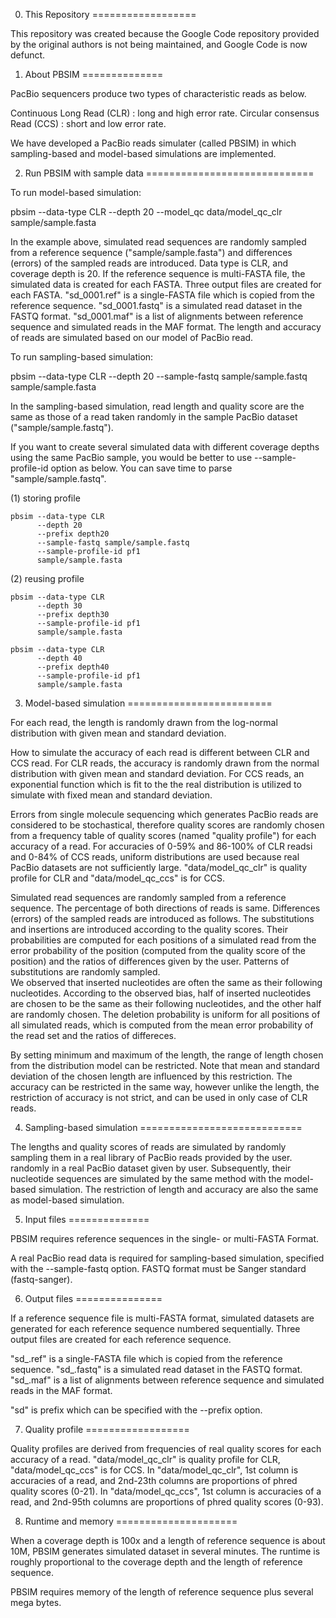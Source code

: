 0. This Repository
==================

This repository was created because the Google Code repository provided by the original authors is not being maintained, and Google Code is now defunct. 


1. About PBSIM
==============

PacBio sequencers produce two types of characteristic reads as below.

  Continuous Long Read (CLR)    : long and high error rate.
  Circular consensus Read (CCS) : short and low error rate.

We have developed a PacBio reads simulater (called PBSIM) in which
sampling-based and model-based simulations are implemented.


2. Run PBSIM with sample data
=============================

To run model-based simulation:

  pbsim --data-type CLR
        --depth 20
        --model_qc data/model_qc_clr
        sample/sample.fasta

In the example above, simulated read sequences are randomly sampled from
a reference sequence ("sample/sample.fasta") and differences (errors) of
the sampled reads are introduced.
Data type is CLR, and coverage depth is 20.
If the reference sequence is multi-FASTA file, the simulated data is created
for each FASTA. Three output files are created for each FASTA.
"sd_0001.ref" is a single-FASTA file which is copied from the reference
sequence.
"sd_0001.fastq" is a simulated read dataset in the FASTQ format.
"sd_0001.maf" is a list of alignments between reference sequence and
simulated reads in the MAF format.
The length and accuracy of reads are simulated based on our model of PacBio
read.

To run sampling-based simulation:

  pbsim --data-type CLR 
        --depth 20
        --sample-fastq sample/sample.fastq
        sample/sample.fasta

In the sampling-based simulation, read length and quality score are
the same as those of a read taken randomly in the sample PacBio dataset
("sample/sample.fastq").

If you want to create several simulated data with different coverage depths
using the same PacBio sample, you would be better to use --sample-profile-id
option as below. You can save time to parse "sample/sample.fastq".

  (1) storing profile

    pbsim --data-type CLR 
          --depth 20
          --prefix depth20
          --sample-fastq sample/sample.fastq
          --sample-profile-id pf1
          sample/sample.fasta

  (2) reusing profile

    pbsim --data-type CLR 
          --depth 30
          --prefix depth30
          --sample-profile-id pf1
          sample/sample.fasta

    pbsim --data-type CLR 
          --depth 40
          --prefix depth40
          --sample-profile-id pf1
          sample/sample.fasta


3. Model-based simulation
=========================

For each read, the length is randomly drawn from the log-normal distribution
with given mean and standard deviation.

How to simulate the accuracy of each read is different between CLR and CCS
read. For CLR reads, the accuracy is randomly drawn from the normal
distribution with given mean and standard deviation. For CCS reads,
an exponential function which is fit to the the real distribution is
utilized to simulate with fixed mean and standard deviation.

Errors from single molecule sequencing which generates PacBio reads are
considered to be stochastical, therefore quality scores are randomly chosen
from a frequency table of quality scores (named "quality profile") for each
accuracy of a read. For accuracies of 0-59% and 86-100% of CLR readsi and
0-84% of CCS reads, uniform distributions are used because real PacBio
datasets are not sufficiently large.
"data/model_qc_clr" is quality profile for CLR and 
"data/model_qc_ccs" is for CCS.

Simulated read sequences are randomly sampled from a reference sequence.
The percentage of both directions of reads is same. Differences (errors)
of the sampled reads are introduced as follows.
The substitutions and insertions are introduced according to the quality
scores. Their probabilities are computed for each positions of a simulated
read from the error probability of the position (computed from the quality
score of the position) and the ratios of differences given by the user.
Patterns of substitutions are randomly sampled.  
We observed that inserted nucleotides are often the same as their following
nucleotides. According to the observed bias, half of inserted nucleotides
are chosen to be the same as their following nucleotides, and the other
half are randomly chosen.
The deletion probability is uniform for all positions of all simulated
reads, which is computed from the mean error probability of the read set
and the ratios of differeces. 

By setting minimum and maximum of the length, the range of length chosen
from the distribution model can be restricted. Note that mean and standard
deviation of the chosen length are influenced by this restriction.
The accuracy can be restricted in the same way, however unlike the length,
the restriction of accuracy is not strict, and can be used in only case
of CLR reads.


4. Sampling-based simulation
============================

The lengths and quality scores of reads  are simulated by randomly
sampling them in a real library of PacBio reads provided by the user.
randomly in a real PacBio dataset given by user. Subsequently, their
nucleotide sequences are simulated by the same method with the model-
based simulation. The restriction of length and accuracy are also
the same as model-based simulation.


5. Input files
==============

PBSIM requires reference sequences in the single- or multi-FASTA Format. 

A real PacBio read data is required for sampling-based simulation,
specified with the --sample-fastq option.
FASTQ format must be Sanger standard (fastq-sanger).


6. Output files
===============

If a reference sequence file is multi-FASTA format, simulated datasets
are generated for each reference sequence numbered sequentially.
Three output files are created for each reference sequence.

"sd_<num>.ref" is a single-FASTA file which is copied from the reference
sequence.
"sd_<num>.fastq" is a simulated read dataset in the FASTQ format.
"sd_<num>.maf" is a list of alignments between reference sequence and
simulated reads in the MAF format.

"sd" is prefix which can be specified with the --prefix option.


7. Quality profile
==================

Quality profiles are derived from frequencies of real quality scores 
for each accuracy of a read. 
"data/model_qc_clr" is quality profile for CLR, "data/model_qc_ccs" is for CCS.
In "data/model_qc_clr", 1st column is accuracies of a read, and 2nd-23th
columns are proportions of phred quality scores (0-21).
In "data/model_qc_ccs", 1st column is accuracies of a read, and 2nd-95th
columns are proportions of phred quality scores (0-93).


8. Runtime and memory
=====================

When a coverage depth is 100x and a length of reference sequence is about 10M,
PBSIM generates simulated dataset in several minutes.
The runtime is roughly proportional to the coverage depth and the length of
reference sequence. 

PBSIM requires memory of the length of reference sequence plus several mega
bytes. 

